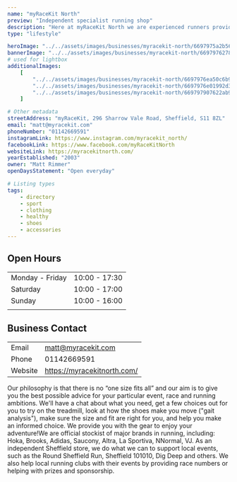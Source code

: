 ```yaml
---
name: "myRaceKit North"
preview: "Independent specialist running shop"
description: "Here at myRaceKit North we are experienced runners providing honest advice to our customers. We provide everything you need for your day-to-day running, whether that's Couch to 5K, 10K, half marathon, marathon, ultra, training, or anything in between."
type: "lifestyle"

heroImage: "../../assets/images/businesses/myracekit-north/6697975a2b564776ebea09aa_myRacekit-thumb.jpg"
bannerImage: "../../assets/images/businesses/myracekit-north/6697976278adb68d940c09bf_1000006180---myRaceKit-North.jpg"
# used for lightbox
additionalImages:
    [
        "../../assets/images/businesses/myracekit-north/6697976ea50c6b926e11c1d0_IMG_20230213_101114_422---myRaceKit-North.jpg",
        "../../assets/images/businesses/myracekit-north/6697976e01992d31e2550a66_IMG_20240524_082821_346---myRaceKit-North.webp",
        "../../assets/images/businesses/myracekit-north/669797907622ab92a1bb18f5_20240301_095405---myRaceKit-North.jpg",
    ]

# Other metadata
streetAddress: "myRaceKit, 296 Sharrow Vale Road, Sheffield, S11 8ZL"
email: "matt@myracekit.com"
phoneNumber: "01142669591"
instagramLink: https://www.instagram.com/myracekit_north/
facebookLink: https://www.facebook.com/myRaceKitNorth
websiteLink: https://myracekitnorth.com/
yearEstablished: "2003"
owner: "Matt Rimmer"
openDaysStatement: "Open everyday"

# Listing types
tags:
    - directory
    - sport
    - clothing
    - healthy
    - shoes
    - accessories
---
```


## Open Hours

|                 |               |
| --------------- | ------------- |
| Monday - Friday | 10:00 - 17:30 |
| Saturday        | 10:00 - 17:00 |
| Sunday          | 10:00 - 16:00 |
|                 |               |

## Business Contact

|         |                             |
| ------- | --------------------------- |
| Email   | matt@myracekit.com          |
| Phone   | 01142669591                 |
| Website | https://myracekitnorth.com/ |

Our philosophy is that there is no “one size fits all” and our aim is to give you the best possible advice for your particular event, race and running ambitions.
We'll have a chat about what you need, get a few choices out for you to try on the treadmill, look at how the shoes make you move ("gait analysis"), make sure the size and fit are right for you, and help you make an informed choice.
We provide you with the gear to enjoy your adventure!We are official stockist of major brands in running, including: Hoka, Brooks, Adidas, Saucony, Altra, La Sportiva, NNormal, VJ.
As an independent Sheffield store, we do what we can to support local events, such as the Round Sheffield Run, Sheffield 101010, Dig Deep and others.
We also help local running clubs with their events by providing race numbers or helping with prizes and sponsorship.
